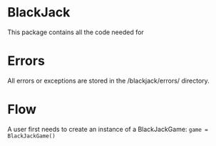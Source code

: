 # BlackJack
This package contains all the code needed for 

# Errors
All errors or exceptions are stored in the /blackjack/errors/ directory.

# Flow
A user first needs to create an instance of a BlackJackGame: `game = BlackJackGame()`



